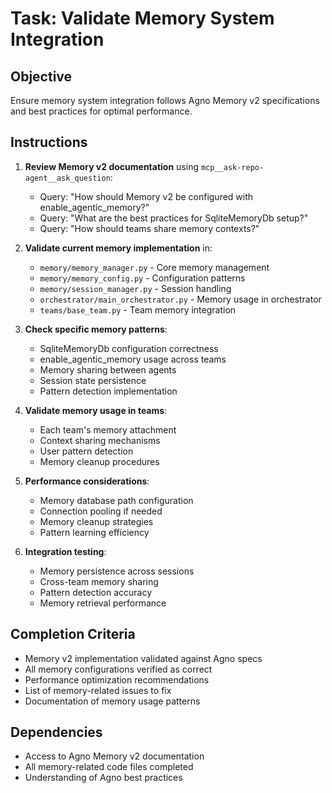 # Task: Validate Memory System Integration

## Objective
Ensure memory system integration follows Agno Memory v2 specifications and best practices for optimal performance.

## Instructions
1. **Review Memory v2 documentation** using `mcp__ask-repo-agent__ask_question`:
   - Query: "How should Memory v2 be configured with enable_agentic_memory?"
   - Query: "What are the best practices for SqliteMemoryDb setup?"
   - Query: "How should teams share memory contexts?"

2. **Validate current memory implementation** in:
   - `memory/memory_manager.py` - Core memory management
   - `memory/memory_config.py` - Configuration patterns
   - `memory/session_manager.py` - Session handling
   - `orchestrator/main_orchestrator.py` - Memory usage in orchestrator
   - `teams/base_team.py` - Team memory integration

3. **Check specific memory patterns**:
   - SqliteMemoryDb configuration correctness
   - enable_agentic_memory usage across teams
   - Memory sharing between agents
   - Session state persistence
   - Pattern detection implementation

4. **Validate memory usage in teams**:
   - Each team's memory attachment
   - Context sharing mechanisms
   - User pattern detection
   - Memory cleanup procedures

5. **Performance considerations**:
   - Memory database path configuration
   - Connection pooling if needed
   - Memory cleanup strategies
   - Pattern learning efficiency

6. **Integration testing**:
   - Memory persistence across sessions
   - Cross-team memory sharing
   - Pattern detection accuracy
   - Memory retrieval performance

## Completion Criteria
- Memory v2 implementation validated against Agno specs
- All memory configurations verified as correct
- Performance optimization recommendations
- List of memory-related issues to fix
- Documentation of memory usage patterns

## Dependencies
- Access to Agno Memory v2 documentation
- All memory-related code files completed
- Understanding of Agno best practices